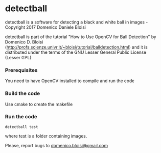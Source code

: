 # detectball
detectball is a software for detecting a black and white ball in images - Copyright 2017 Domenico Daniele Bloisi

detectball is part of the tutorial "How to Use OpenCV for Ball Detection" by Domenico D. Bloisi (http://profs.scienze.univr.it/~bloisi/tutorial/balldetection.html) and it is distributed under the terms of the GNU Lesser General Public License (Lesser GPL)

### Prerequisites

You need to have OpenCV installed to compile and run the code

### Build the code

Use cmake to create the makefile

### Run the code

```
detectball test
```

where test is a folder containing images.

Please, report bugs to domenico.bloisi@gmail.com
